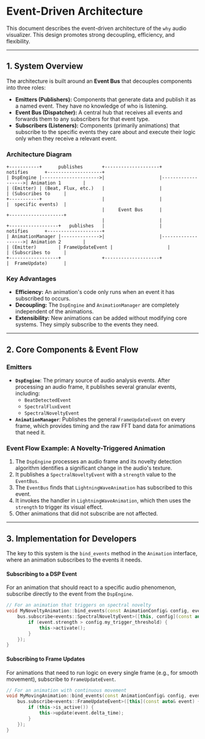 # Event-Driven Architecture

This document describes the event-driven architecture of the `why` audio visualizer. This design promotes strong decoupling, efficiency, and flexibility.

---

## 1. System Overview

The architecture is built around an **Event Bus** that decouples components into three roles:

*   **Emitters (Publishers):** Components that generate data and publish it as a named event. They have no knowledge of who is listening.
*   **Event Bus (Dispatcher):** A central hub that receives all events and forwards them to any subscribers for that event type.
*   **Subscribers (Listeners):** Components (primarily animations) that subscribe to the specific events they care about and execute their logic only when they receive a relevant event.

### Architecture Diagram

```
+-----------+      publishes       +--------------------+      notifies      +--------------------+
| DspEngine |--------------------->|                    |------------------->| Animation 1        |
| (Emitter) | (Beat, Flux, etc.)   |                    |                    | (Subscribes to     |
+-----------+                      |                    |                    |  specific events)  |
                                   |     Event Bus      |                    +--------------------+
                                   |                    |
+------------------+   publishes   |                    |      notifies      +--------------------+
| AnimationManager |-------------->|                    |------------------->| Animation 2        |
| (Emitter)        | FrameUpdateEvent |                    |                    | (Subscribes to     |
+------------------+               +--------------------+                    |  FrameUpdate)      |
```

### Key Advantages

*   **Efficiency:** An animation's code only runs when an event it has subscribed to occurs.
*   **Decoupling:** The `DspEngine` and `AnimationManager` are completely independent of the animations.
*   **Extensibility:** New animations can be added without modifying core systems. They simply subscribe to the events they need.

---

## 2. Core Components & Event Flow

### Emitters

*   **`DspEngine`**: The primary source of audio analysis events. After processing an audio frame, it publishes several granular events, including:
    *   `BeatDetectedEvent`
    *   `SpectralFluxEvent`
    *   `SpectralNoveltyEvent`
*   **`AnimationManager`**: Publishes the general `FrameUpdateEvent` on every frame, which provides timing and the raw FFT band data for animations that need it.

### Event Flow Example: A Novelty-Triggered Animation

1.  The `DspEngine` processes an audio frame and its novelty detection algorithm identifies a significant change in the audio's texture.
2.  It publishes a `SpectralNoveltyEvent` with a `strength` value to the `EventBus`.
3.  The `EventBus` finds that `LightningWaveAnimation` has subscribed to this event.
4.  It invokes the handler in `LightningWaveAnimation`, which then uses the `strength` to trigger its visual effect.
5.  Other animations that did not subscribe are not affected.

---

## 3. Implementation for Developers

The key to this system is the `bind_events` method in the `Animation` interface, where an animation subscribes to the events it needs.

#### Subscribing to a DSP Event

For an animation that should react to a specific audio phenomenon, subscribe directly to the event from the `DspEngine`.

```cpp
// For an animation that triggers on spectral novelty
void MyNoveltyAnimation::bind_events(const AnimationConfig& config, events::EventBus& bus) {
    bus.subscribe<events::SpectralNoveltyEvent>([this, config](const auto& event) {
        if (event.strength > config.my_trigger_threshold) {
            this->activate();
        }
    });
}
```

#### Subscribing to Frame Updates

For animations that need to run logic on every single frame (e.g., for smooth movement), subscribe to `FrameUpdateEvent`.

```cpp
// For an animation with continuous movement
void MyMovingAnimation::bind_events(const AnimationConfig& config, events::EventBus& bus) {
    bus.subscribe<events::FrameUpdateEvent>([this](const auto& event) {
        if (this->is_active()) {
            this->update(event.delta_time);
        }
    });
}
```
